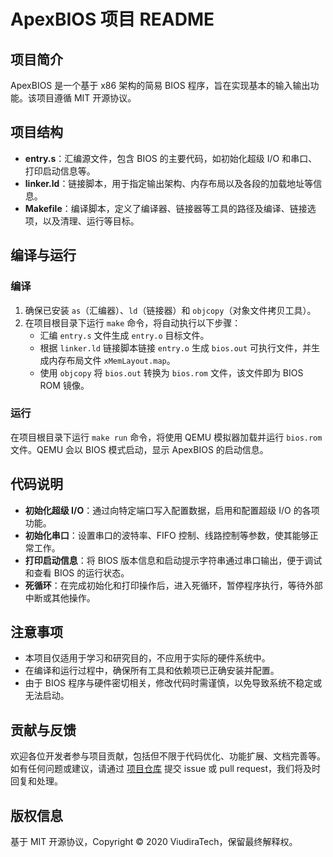 # ApexBIOS 项目 README

## 项目简介
ApexBIOS 是一个基于 x86 架构的简易 BIOS 程序，旨在实现基本的输入输出功能。该项目遵循 MIT 开源协议。

## 项目结构
- **entry.s**：汇编源文件，包含 BIOS 的主要代码，如初始化超级 I/O 和串口、打印启动信息等。
- **linker.ld**：链接脚本，用于指定输出架构、内存布局以及各段的加载地址等信息。
- **Makefile**：编译脚本，定义了编译器、链接器等工具的路径及编译、链接选项，以及清理、运行等目标。

## 编译与运行
### 编译
1. 确保已安装 `as`（汇编器）、`ld`（链接器）和 `objcopy`（对象文件拷贝工具）。
2. 在项目根目录下运行 `make` 命令，将自动执行以下步骤：
   - 汇编 `entry.s` 文件生成 `entry.o` 目标文件。
   - 根据 `linker.ld` 链接脚本链接 `entry.o` 生成 `bios.out` 可执行文件，并生成内存布局文件 `xMemLayout.map`。
   - 使用 `objcopy` 将 `bios.out` 转换为 `bios.rom` 文件，该文件即为 BIOS ROM 镜像。

### 运行
在项目根目录下运行 `make run` 命令，将使用 QEMU 模拟器加载并运行 `bios.rom` 文件。QEMU 会以 BIOS 模式启动，显示 ApexBIOS 的启动信息。

## 代码说明
- **初始化超级 I/O**：通过向特定端口写入配置数据，启用和配置超级 I/O 的各项功能。
- **初始化串口**：设置串口的波特率、FIFO 控制、线路控制等参数，使其能够正常工作。
- **打印启动信息**：将 BIOS 版本信息和启动提示字符串通过串口输出，便于调试和查看 BIOS 的运行状态。
- **死循环**：在完成初始化和打印操作后，进入死循环，暂停程序执行，等待外部中断或其他操作。

## 注意事项
- 本项目仅适用于学习和研究目的，不应用于实际的硬件系统中。
- 在编译和运行过程中，确保所有工具和依赖项已正确安装并配置。
- 由于 BIOS 程序与硬件密切相关，修改代码时需谨慎，以免导致系统不稳定或无法启动。

## 贡献与反馈
欢迎各位开发者参与项目贡献，包括但不限于代码优化、功能扩展、文档完善等。如有任何问题或建议，请通过 [项目仓库](https://github.com/ViudiraTech/ApexBIOS) 提交 issue 或 pull request，我们将及时回复和处理。

## 版权信息
基于 MIT 开源协议，Copyright © 2020 ViudiraTech，保留最终解释权。
